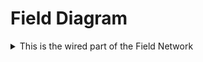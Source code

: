 # Field Diagram
<details>

  <summary>This is the wired part of the Field Network</summary>

  # Wired Field Network

  [![](https://mermaid.ink/img/pako:eNp9kLFqwzAQhl9F3ORAPDTZNBTquElbSIe40MHyIKxLLWpL5XqqKSHvXlluIVl60_Hdx_3wn6D1BkFCnufKseUepXi1hEY8I4-e3pVLJ-WOvR_bThOLl1I5Eeeu3u6rRuT5rSiygw-MtJgvRYKb7BD_lGS_kETFmq13ohott92vt0leWUfvprlE9xNaXaHthNbNZcAuK_qA_ybskvhQT-JfxMweE1tdsafE5hBYwoA0aGtiPaeJKOAOB1Qg42p07AaUO0dPB_bVt2tBMgVcQvgwmrG0-o30APKo-89I0Vj2tJ_7TrWffwAGGXLg?type=png)](https://mermaid.live/edit#pako:eNp9kLFqwzAQhl9F3ORAPDTZNBTquElbSIe40MHyIKxLLWpL5XqqKSHvXlluIVl60_Hdx_3wn6D1BkFCnufKseUepXi1hEY8I4-e3pVLJ-WOvR_bThOLl1I5Eeeu3u6rRuT5rSiygw-MtJgvRYKb7BD_lGS_kETFmq13ohott92vt0leWUfvprlE9xNaXaHthNbNZcAuK_qA_ybskvhQT-JfxMweE1tdsafE5hBYwoA0aGtiPaeJKOAOB1Qg42p07AaUO0dPB_bVt2tBMgVcQvgwmrG0-o30APKo-89I0Vj2tJ_7TrWffwAGGXLg)
</details>

